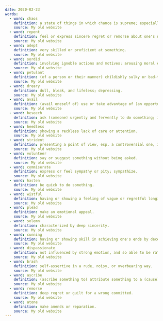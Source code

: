 ```yaml
---
date: 2020-02-23
words:
  - word: chaos
    definition: a state of things in which chance is supreme; especially; the confused unorganized state of primordial matter before the creation of distinct forms
    source: My old website
  - word: repent
    definition: feel or express sincere regret or remorse about one's wrongdoing or sin.
    source: My old website
  - word: adept
    definition: very skilled or proficient at something.
    source: My old website
  - word: sordid
    definition: involving ignoble actions and motives; arousing moral distaste and contempt.
    source: My old website
  - word: petulant
    definition: (of a person or their manner) childishly sulky or bad-tempered.
    source: My old website
  - word: dreary
    definition: dull, bleak, and lifeless; depressing.
    source: My old website
  - word: avail
    definition: (avail oneself of) use or take advantage of (an opportunity or available resource).
    source: My old website
  - word: beseech
    definition: ask (someone) urgently and fervently to do something; implore; entreat.
    source: My old website
  - word: heedless
    definition: showing a reckless lack of care or attention.
    source: My old website
  - word: strident
    definition: presenting a point of view, esp. a controversial one, in an excessively and unpleasantly forceful way.
    source: My old website
  - word: volunteer
    definition: say or suggest something without being asked.
    source: My old website
  - word: commiserate
    definition: express or feel sympathy or pity; sympathize.
    source: My old website
  - word: hasten
    definition: be quick to do something.
    source: My old website
  - word: wistful
    definition: having or showing a feeling of vague or regretful longing.
    source: My old website
  - word: plead
    definition: make an emotional appeal.
    source: My old website
  - word: solemn
    definition: characterized by deep sincerity.
    source: My old website
  - word: cunning
    definition: having or showing skill in achieving one's ends by deceit or evasion.
    source: My old website
  - word: dispassionate
    definition: not influenced by strong emotion, and so able to be rational and impartial.
    source: My old website
  - word: brash
    definition: self-assertive in a rude, noisy, or overbearing way.
    source: My old website
  - word: ascribe
    definition: (ascribe something to) attribute something to a (cause).
    source: My old website
  - word: remorse
    definition: deep regret or guilt for a wrong committed.
    source: My old website
  - word: atone
    definition: make amends or reparation.
    source: My old website
---
```

